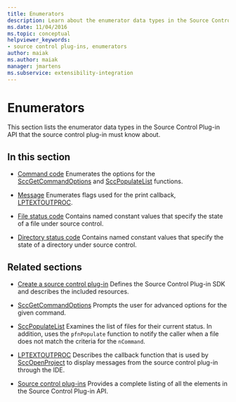 ```yaml
---
title: Enumerators
description: Learn about the enumerator data types in the Source Control Plug-in API including Command code, Message, File status code, and Directory status code.
ms.date: 11/04/2016
ms.topic: conceptual
helpviewer_keywords:
- source control plug-ins, enumerators
author: maiak
ms.author: maiak
manager: jmartens
ms.subservice: extensibility-integration
---
```

# Enumerators

This section lists the enumerator data types in the Source Control Plug-in API that the source control plug-in must know about.

## In this section
- [Command code](../extensibility/command-code-enumerator.md)
 Enumerates the options for the [SccGetCommandOptions](../extensibility/sccgetcommandoptions-function.md) and [SccPopulateList](../extensibility/sccpopulatelist-function.md) functions.

- [Message](../extensibility/message-enumerator.md)
 Enumerates flags used for the print callback, [LPTEXTOUTPROC](../extensibility/lptextoutproc.md).

- [File status code](../extensibility/file-status-code-enumerator.md)
 Contains named constant values that specify the state of a file under source control.

- [Directory status code](../extensibility/directory-status-code-enumerator.md)
 Contains named constant values that specify the state of a directory under source control.

## Related sections
- [Create a source control plug-in](../extensibility/internals/creating-a-source-control-plug-in.md)
 Defines the Source Control Plug-in SDK and describes the included resources.

- [SccGetCommandOptions](../extensibility/sccgetcommandoptions-function.md)
 Prompts the user for advanced options for the given command.

- [SccPopulateList](../extensibility/sccpopulatelist-function.md)
 Examines the list of files for their current status. In addition, uses the `pfnPopulate` function to notify the caller when a file does not match the criteria for the `nCommand`.

- [LPTEXTOUTPROC](../extensibility/lptextoutproc.md)
 Describes the callback function that is used by [SccOpenProject](../extensibility/sccopenproject-function.md) to display messages from the source control plug-in through the IDE.

- [Source control plug-ins](../extensibility/source-control-plug-ins.md)
 Provides a complete listing of all the elements in the Source Control Plug-in API.
